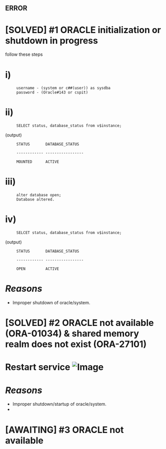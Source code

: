 ## ERROR 

# [SOLVED] #1 ORACLE initialization or shutdown in progress 

follow these steps
# i)                                  

         username - (system or c##(user)) as sysdba
         password - (Oracle#143 or cspit)

# ii) 

         SELECT status, database_status from v$instance;

(output)

         STATUS       DATABASE_STATUS

         ------------ -----------------

         MOUNTED      ACTIVE

# iii) 

         alter database open;
         Database altered.

# iv) 

         SELCET status, database_status from v$instance;

(output)

         STATUS       DATABASE_STATUS

         ------------ -----------------

         OPEN         ACTIVE


# _Reasons_

- Improper shutdown of oracle/system.


# [SOLVED] #2 ORACLE not available (ORA-01034) & shared memory realm does not exist (ORA-27101)
 
# Restart service ![Image](https://cdn.discordapp.com/attachments/794818958686552145/928135228386607164/unknown.png)

# _Reasons_
- Improper shutdown/startup of oracle/system.
-

# [AWAITING] #3 ORACLE not available  
